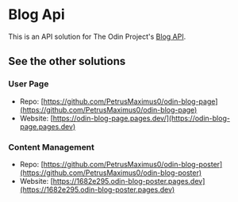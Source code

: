 # Blog Api

This is an API solution for The Odin Project's [Blog API](https://www.theodinproject.com/lessons/nodejs-blog-api).

## See the other solutions

### User Page
  - Repo: [https://github.com/PetrusMaximus0/odin-blog-page](https://github.com/PetrusMaximus0/odin-blog-page)
  - Website: [https://odin-blog-page.pages.dev/](https://odin-blog-page.pages.dev)
    
### Content Management
  - Repo: [https://github.com/PetrusMaximus0/odin-blog-poster](https://github.com/PetrusMaximus0/odin-blog-poster)
  - Website: [https://1682e295.odin-blog-poster.pages.dev](https://1682e295.odin-blog-poster.pages.dev)
